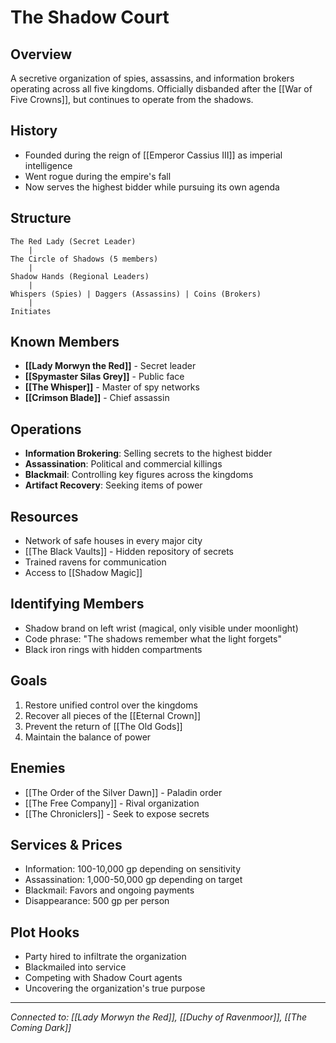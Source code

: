 # The Shadow Court

## Overview
A secretive organization of spies, assassins, and information brokers operating across all five kingdoms. Officially disbanded after the [[War of Five Crowns]], but continues to operate from the shadows.

## History
- Founded during the reign of [[Emperor Cassius III]] as imperial intelligence
- Went rogue during the empire's fall
- Now serves the highest bidder while pursuing its own agenda

## Structure
```
The Red Lady (Secret Leader)
    |
The Circle of Shadows (5 members)
    |
Shadow Hands (Regional Leaders)
    |
Whispers (Spies) | Daggers (Assassins) | Coins (Brokers)
    |
Initiates
```

## Known Members
- **[[Lady Morwyn the Red]]** - Secret leader
- **[[Spymaster Silas Grey]]** - Public face
- **[[The Whisper]]** - Master of spy networks
- **[[Crimson Blade]]** - Chief assassin

## Operations
- **Information Brokering**: Selling secrets to the highest bidder
- **Assassination**: Political and commercial killings
- **Blackmail**: Controlling key figures across the kingdoms
- **Artifact Recovery**: Seeking items of power

## Resources
- Network of safe houses in every major city
- [[The Black Vaults]] - Hidden repository of secrets
- Trained ravens for communication
- Access to [[Shadow Magic]]

## Identifying Members
- Shadow brand on left wrist (magical, only visible under moonlight)
- Code phrase: "The shadows remember what the light forgets"
- Black iron rings with hidden compartments

## Goals
1. Restore unified control over the kingdoms
2. Recover all pieces of the [[Eternal Crown]]
3. Prevent the return of [[The Old Gods]]
4. Maintain the balance of power

## Enemies
- [[The Order of the Silver Dawn]] - Paladin order
- [[The Free Company]] - Rival organization
- [[The Chroniclers]] - Seek to expose secrets

## Services & Prices
- Information: 100-10,000 gp depending on sensitivity
- Assassination: 1,000-50,000 gp depending on target
- Blackmail: Favors and ongoing payments
- Disappearance: 500 gp per person

## Plot Hooks
- Party hired to infiltrate the organization
- Blackmailed into service
- Competing with Shadow Court agents
- Uncovering the organization's true purpose

---
*Connected to: [[Lady Morwyn the Red]], [[Duchy of Ravenmoor]], [[The Coming Dark]]*